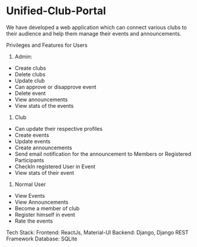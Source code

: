 # Unified-Club-Portal
We have developed a web application which can connect various clubs to their audience and help them manage their events and announcements.

Privileges and Features for Users
1. Admin:
  - Create clubs
  - Delete clubs
  - Update club 
  - Can approve or disapprove event 
  - Delete event
  - View announcements
  - View stats of the events
1. Club
  - Can update their respective profiles
  - Create events
  - Update events
  - Create announcements
  - Send email notification for the announcement to Members or Registered Participants
  - CheckIn registered User in Event
  - View stats of their event 
1. Normal User 
  - View Events
  - View Announcements
  - Become a member of club
  - Register himself in event
  - Rate the events

Tech Stack:
	Frontend: ReactJs, Material-UI
	Backend: Django, Django REST Framework
	Database: SQLite
